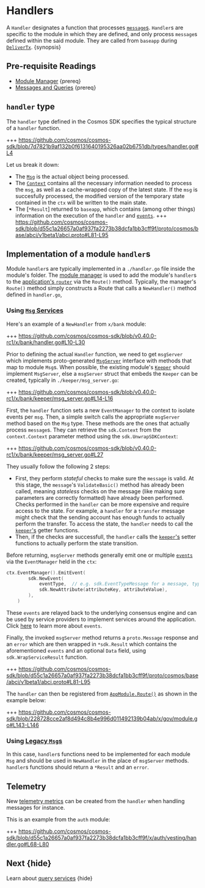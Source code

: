 <!--
order: 4
-->

# Handlers

A `Handler` designates a function that processes [`message`s](./messages-and-queries.md#messages). `Handler`s are specific to the module in which they are defined, and only process `message`s defined within the said module. They are called from `baseapp` during [`DeliverTx`](../core/baseapp.md#delivertx). {synopsis}

## Pre-requisite Readings

- [Module Manager](./module-manager.md) {prereq}
- [Messages and Queries](./messages-and-queries.md) {prereq}

## `handler` type

The `handler` type defined in the Cosmos SDK specifies the typical structure of a `handler` function.

+++ https://github.com/cosmos/cosmos-sdk/blob/7d7821b9af132b0f6131640195326aa02b6751db/types/handler.go#L4

Let us break it down:

- The [`Msg`](./messages-and-queries.md#messages) is the actual object being processed. 
- The [`Context`](../core/context.md) contains all the necessary information needed to process the `msg`, as well as a cache-wrapped copy of the latest state. If the `msg` is succesfully processed, the modified version of the temporary state contained in the `ctx` will be written to the main state.
- The [`*Result`] returned to `baseapp`, which contains (among other things) information on the execution of the `handler` and [`events`](../core/events.md).
	+++ https://github.com/cosmos/cosmos-sdk/blob/d55c1a26657a0af937fa2273b38dcfa1bb3cff9f/proto/cosmos/base/abci/v1beta1/abci.proto#L81-L95

## Implementation of a module `handler`s

Module `handler`s are typically implemented in a `./handler.go` file inside the module's folder. The [module manager](./module-manager.md) is used to add the module's `handler`s to the
[application's `router`](../core/baseapp.md#message-routing) via the `Route()` method. Typically,
the manager's `Route()` method simply constructs a Route that calls a `NewHandler()` method defined in `handler.go`,

### Using [`Msg` Services](messages-and-queries.md#msg-services)

Here's an example of a `NewHandler` from `x/bank` module:

+++ https://github.com/cosmos/cosmos-sdk/blob/v0.40.0-rc1/x/bank/handler.go#L10-L30

Prior to defining the actual `Handler` function, we need to get `msgServer` which implements proto-generated [`MsgServer`](messages-and-queries.md#msg-services) interface with methods that map to module `Msg`s. When possible, the existing module's [`Keeper`](keeper.md) should implement `MsgServer`, else a `msgServer` struct that embeds the `Keeper` can be created, typically in  `./keeper/msg_server.go`:

+++ https://github.com/cosmos/cosmos-sdk/blob/v0.40.0-rc1/x/bank/keeper/msg_server.go#L14-L16

First, the `handler` function sets a new `EventManager` to the context to isolate events per `msg`.
Then, a simple switch calls the appropriate `msgServer` method based on the `Msg` type. These methods are the ones that actually process `message`s. They can retrieve the `sdk.Context` from the `context.Context` parameter method using the `sdk.UnwrapSDKContext`:

+++ https://github.com/cosmos/cosmos-sdk/blob/v0.40.0-rc1/x/bank/keeper/msg_server.go#L27

They usually follow the following 2 steps:

- First, they perform *stateful* checks to make sure the `message` is valid. At this stage, the `message`'s `ValidateBasic()` method has already been called, meaning *stateless* checks on the message (like making sure parameters are correctly formatted) have already been performed. Checks performed in the `handler` can be more expensive and require access to the state. For example, a `handler` for a `transfer` message might check that the sending account has enough funds to actually perform the transfer. To access the state, the `handler` needs to call the [`keeper`'s](./keeper.md) getter functions. 
- Then, if the checks are successfull, the `handler` calls the [`keeper`'s](./keeper.md) setter functions to actually perform the state transition. 

Before returning, `msgServer` methods generally emit one or multiple [`events`](../core/events.md) via the `EventManager` held in the `ctx`:

```go
ctx.EventManager().EmitEvent(
		sdk.NewEvent(
			eventType,  // e.g. sdk.EventTypeMessage for a message, types.CustomEventType for a custom event defined in the module
			sdk.NewAttribute(attributeKey, attributeValue),
		),
    )
```

These `events` are relayed back to the underlying consensus engine and can be used by service providers to implement services around the application. Click [here](../core/events.md) to learn more about `events`. 

Finally, the invoked `msgServer` method returns a `proto.Message` response and an `error` which are then wrapped in `*sdk.Result` which contains the aforementioned `events` and an optional `Data` field, using `sdk.WrapServiceResult` function. 

+++ https://github.com/cosmos/cosmos-sdk/blob/d55c1a26657a0af937fa2273b38dcfa1bb3cff9f/proto/cosmos/base/abci/v1beta1/abci.proto#L81-L95

The `handler` can then be registered from [`AppModule.Route()`](./module-manager.md#appmodule) as shown in the example below:

+++ https://github.com/cosmos/cosmos-sdk/blob/228728cce2af8d494c8b4e996d011492139b04ab/x/gov/module.go#L143-L146

### Using [Legacy `Msg`s](messages-and-queries.md#legacy-msgs)

In this case, `handler`s functions need to be implemented for each module `Msg` and should be used in `NewHandler` in the place of `msgServer` methods.
`handler`s functions should return a `*Result` and an `error`.

## Telemetry

New [telemetry metrics](../core/telemetry.md) can be created from the `handler` when handling messages for instance. 

This is an example from the `auth` module:

+++ https://github.com/cosmos/cosmos-sdk/blob/d55c1a26657a0af937fa2273b38dcfa1bb3cff9f/x/auth/vesting/handler.go#L68-L80

## Next {hide}

Learn about [query services](./query-services.md) {hide}
